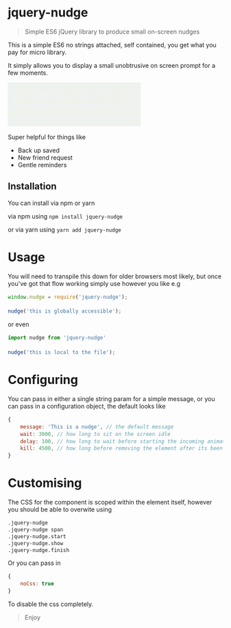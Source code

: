 # jquery-nudge
> Simple ES6 jQuery library to produce small on-screen nudges

This is a simple ES6 no strings attached, self contained, you get what you pay for micro library.

It simply allows you to display a small unobtrusive on screen prompt for a few moments.

![Demo](https://github.com/owenmelbz/jquery-nudge/raw/master/demo.gif)


Super helpful for things like

- Back up saved
- New friend request
- Gentle reminders

## Installation

You can install via npm or yarn

via npm using `npm install jquery-nudge`

or via yarn using `yarn add jquery-nudge`

# Usage

You will need to transpile this down for older browsers most likely, but once you've got that flow working simply use however you like e.g

```js
window.nudge = require('jquery-nudge');

nudge('this is globally accessible');
```

or even

```js
import nudge from 'jquery-nudge'

nudge('this is local to the file');
```

# Configuring

You can pass in either a single string param for a simple message, or you can pass in a configuration object, the default looks like

```js
{
    message: 'This is a nudge', // the default message
    wait: 3000, // how long to sit on the screen idle
    delay: 100, // how long to wait before starting the incoming animation
    kill: 4500, // how long before removing the element after its been hidden off screen
}
```

# Customising

The CSS for the component is scoped within the element itself, however you should be able to overwite using

```
.jquery-nudge
.jquery-nudge span
.jquery-nudge.start
.jquery-nudge.show
.jquery-nudge.finish
```

Or you can pass in

```js
{
    noCss: true
}
```

To disable the css completely.

> Enjoy
